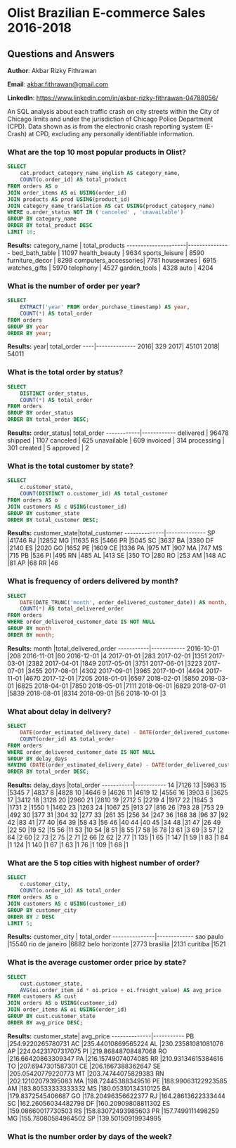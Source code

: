 
# Olist Brazilian E-commerce Sales 2016-2018
## Questions and Answers

**Author**: Akbar Rizky Fithrawan

**Email**: akbar.fithrawan@gmail.com

**LinkedIn**: https://www.linkedin.com/in/akbar-rizky-fithrawan-04788056/

An SQL analysis about each traffic crash on city streets within the City of Chicago limits and under the jurisdiction of Chicago Police Department (CPD). Data shown as is from the electronic crash reporting system (E-Crash) at CPD, excluding any personally identifiable information.


### What are the top 10 most popular products in Olist?

````sql
SELECT 
	cat.product_category_name_english AS category_name,
	COUNT(o.order_id) AS total_product
FROM orders AS o
JOIN order_items AS oi USING(order_id)
JOIN products AS prod USING(product_id)
JOIN category_name_translation AS cat USING(product_category_name)
WHERE o.order_status NOT IN ('canceled' , 'unavailable')
GROUP BY category_name
ORDER BY total_product DESC
LIMIT 10;
````
**Results:**
category_name        | total_products
---------------------|---------------
bed_bath_table       | 11097
health_beauty        | 9634
sports_leisure       | 8590
furniture_decor      | 8298
computers_accessories| 7781
housewares           | 6915
watches_gifts        | 5970
telephony            | 4527
garden_tools         | 4328
auto                 | 4204

### What is the number of order per year?
````sql
SELECT 
	EXTRACT('year' FROM order_purchase_timestamp) AS year,
	COUNT(*) AS total_order
FROM orders
GROUP BY year
ORDER BY year;
````
**Results:**
year|	total_order
----|--------------
2016|	329
2017|	45101
2018|	54011

### What is the total order by status?
````sql
SELECT 
	DISTINCT order_status,
	COUNT(*) AS total_order
FROM orders
GROUP BY order_status
ORDER BY total_order DESC;
````
**Results:**
order_status| total_order
------------|------------
delivered   | 96478
shipped     | 1107
canceled    | 625
unavailable | 609
invoiced    | 314
processing  | 301
created     | 5
approved    | 2

### What is the total customer by state?
````sql
SELECT 
	c.customer_state,
	COUNT(DISTINCT o.customer_id) AS total_customer
FROM orders AS o
JOIN customers AS c USING(customer_id)
GROUP BY customer_state
ORDER BY total_customer DESC;
````
**Results:**
customer_state|total_customer
--------------|--------------
SP            |41746
RJ            |12852
MG            |11635
RS            |5466
PR            |5045
SC            |3637
BA            |3380
DF            |2140
ES            |2020
GO            |1652
PE            |1609
CE            |1336
PA            |975
MT            |907
MA            |747
MS            |715
PB            |536
PI            |495
RN            |485
AL            |413
SE            |350
TO            |280
RO            |253
AM            |148
AC            |81
AP            |68
RR            |46

### What is frequency of orders delivered by month?
````sql
SELECT 
	DATE(DATE_TRUNC('month', order_delivered_customer_date)) AS month,
	COUNT(*) AS total_delivered_order
FROM orders
WHERE order_delivered_customer_date IS NOT NULL
GROUP BY month
ORDER BY month;
````
**Results:**
month      |total_delivered_order
-----------|------------
2016-10-01 |208
2016-11-01 |60
2016-12-01 |4
2017-01-01 |283
2017-02-01 |1351
2017-03-01 |2382
2017-04-01 |1849
2017-05-01 |3751
2017-06-01 |3223
2017-07-01 |3455
2017-08-01 |4302
2017-09-01 |3965
2017-10-01 |4494
2017-11-01 |4670
2017-12-01 |7205
2018-01-01 |6597
2018-02-01 |5850
2018-03-01 |6825
2018-04-01 |7850
2018-05-01 |7111
2018-06-01 |6829
2018-07-01 |5839
2018-08-01 |8314
2018-09-01 |56
2018-10-01 |3

### What about delay in delivery?
````sql
SELECT 
	DATE(order_estimated_delivery_date) - DATE(order_delivered_customer_date) AS delay_days,
	COUNT(order_id) AS total_order
FROM orders
WHERE order_delivered_customer_date IS NOT NULL
GROUP BY delay_days
HAVING (DATE(order_estimated_delivery_date) - DATE(order_delivered_customer_date)) > 0
ORDER BY total_order DESC;
````
**Results:**
delay_days |total_order
-----------|-----------
14	|7126
13	|5963
15	|5345
7	|4837
8	|4828
10	|4646
9	|4626
11	|4619
12	|4556
16	|3903
6	|3625
17	|3412
18	|3128
20	|2960
21	|2810
19	|2712
5	|2219
4	|1917
22	|1845
3	|1731
2	|1550
1	|1462
23	|1263
24	|1067
25	|913
27	|816
26	|793
28	|753
29	|492
30	|377
31	|304
32	|277
33	|261
35	|256
34	|247
36	|168
38	|96
37	|92
42	|83
41	|77
40	|64
39	|58
43	|56
46	|40
44	|40
45	|34
48	|31
47	|26
49	|22
50	|19
52	|15
56	|11
53	|10
54	|8
51	|8
55	|7
58	|6
78	|3
61	|3
69	|3
57	|2
64	|2
60	|2
73	|2
75	|2
71	|2
66	|2
62	|2
77	|1
135	|1
65	|1
147	|1
59	|1
83	|1
84	|1
124	|1
140	|1
67	|1
63	|1
76	|1
109	|1
68	|1

### What are the 5 top cities with highest number of order?
````sql
SELECT 
	c.customer_city,
	COUNT(o.order_id) AS total_order
FROM orders AS o
JOIN customers AS c USING(customer_id)
GROUP BY customer_city
ORDER BY 2 DESC
LIMIT 5;
````
**Results:**
customer_city  | total_order
---------------|-------------
sao paulo      |15540
rio de janeiro |6882
belo horizonte |2773
brasilia       |2131
curitiba       |1521

### What is the average customer order price by state?
````sql
SELECT 
	cust.customer_state,
	AVG(oi.order_item_id * oi.price + oi.freight_value) AS avg_price
FROM customers AS cust
JOIN orders AS o USING(customer_id)
JOIN order_items AS oi USING(order_id)
GROUP BY cust.customer_state
ORDER BY avg_price DESC;
````

**Results:**
customer_state| avg_price
--------------|-----------
PB            |254.9220265780731
AC	      |235.44010869565224
AL	      |230.23581081081076
AP	      |224.04231707317075
PI	      |219.86848708487068
RO	      |216.66420863309347
PA	      |216.15749074074085
RR	      |210.93134615384616
TO	      |207.6947301587301
CE	      |206.1667388362647
SE	      |205.05420779220773
MT	      |203.74744075829383
RN	      |202.12102079395083
MA	      |198.72445388349516
PE	      |188.99063122923585
AM	      |183.80533333333332
MS	      |180.05310134310125
BA	      |179.8372545406687
GO	      |178.20496356622377
RJ	      |164.28613622333444
SC	      |162.26056034482798
DF	      |160.20909808811302
ES	      |159.08660017730503
RS	      |158.83072493985603
PR	      |157.7499111498259
MG	      |155.78080584964502
SP	      |139.50150919934995





### What is the number order by days of the week?
